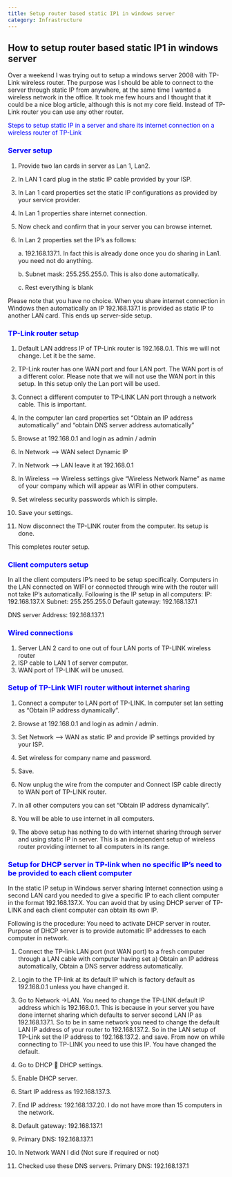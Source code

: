 ```yaml
---
title: Setup router based static IP1 in windows server
category: Infrastructure
---
```


## How to setup router based static IP1 in windows server 

Over a weekend I was trying out to setup a windows server 2008 with TP-Link wireless router. The purpose was I should be able to connect to the server through static IP from anywhere, at the same time I wanted a wireless network in the office. It took me few hours and I thought that it could be a nice blog article, although this is not my core field. Instead of TP-Link router you can use any other router.

<P class = 'emphasis'>Steps to setup static IP in a server and share its internet connection on a wireless router of TP-Link</P>

### Server setup

1. Provide two lan cards in server as Lan 1, Lan2.
2. In LAN 1 card plug in the static IP cable provided by your ISP.
3. In Lan 1 card properties set the static IP configurations as provided by your service provider.
4. In Lan 1 properties share internet connection.
5. Now check and confirm that in your server you can browse internet.
6. In Lan 2 properties set the IP’s as follows:

    a. 192.168.137.1. In fact this is already done once you do sharing in Lan1. you need not do anything.

    b. Subnet mask: 255.255.255.0. This is also done automatically.

    c. Rest everything is blank

Please note that you have no choice. When you share internet connection in Windows then automatically an IP 192.168.137.1 is provided as static IP to another LAN card. This ends up server-side setup.

### TP-Link router setup

1. Default LAN address IP of TP-Link router is 192.168.0.1. This we will not change. Let it be the same.
2. TP-Link router has one WAN port and four LAN port. The WAN port is of a different color. Please note that we will not use the WAN port in        this setup. In this setup only the Lan port will be used.
3. Connect a different computer to TP-LINK LAN port through a network cable. This is important.
4. In the computer lan card properties set “Obtain an IP address automatically” and “obtain DNS server address automatically”
5. Browse at 192.168.0.1 and login as admin / admin
6. In Network –> WAN select Dynamic IP
7. In Network –> LAN leave it at 192.168.0.1
8. In Wireless –> Wireless settings give “Wireless Network Name” as name of your company which will appear as WIFI in other computers.
9. Set wireless security passwords which is simple.
10. Save your settings.

11. Now disconnect the TP-LINK router from the computer. Its setup is done.

This completes router setup.

### Client computers setup
In all the client computers IP’s need to be setup specifically. Computers in the LAN connected on WIFI or connected through wire with the router will not take IP’s automatically.
Following is the IP setup in all computers:
IP: 192.168.137.X
Subnet: 255.255.255.0
Default gateway: 192.168.137.1

DNS server Address: 192.168.137.1

### Wired connections
1. Server LAN 2 card to one out of four LAN ports of TP-LINK wireless router
2. ISP cable to LAN 1 of server computer.
3. WAN port of TP-LINK will be unused.

### Setup of TP-Link WIFI router without internet sharing
1. Connect a computer to LAN port of TP-LINK. In computer set lan setting as “Obtain IP address dynamically”.
2. Browse at 192.168.0.1 and login as admin / admin.
3. Set Network –> WAN as static IP and provide IP settings provided by your ISP.
4. Set wireless for company name and password.
5. Save.
6. Now unplug the wire from the computer and Connect ISP cable directly to WAN port of TP-LINK router.
7. In all other computers you can set “Obtain IP address dynamically”.
8. You will be able to use internet in all computers.

9. The above setup has nothing to do with internet sharing through server and using static IP in server. This is an independent setup of wireless router providing internet to all computers in its range.

### Setup for DHCP server in TP-link when no specific IP’s need to be provided to each client computer
In the static IP setup in Windows server sharing Internet connection using a second LAN card you needed to give a specific IP to each client computer in the format 192.168.137.X. You can avoid that by using DHCP server of TP-LINK and each client computer can obtain its own IP.

Following is the procedure:
You need to activate DHCP server in router. Purpose of DHCP server is to provide automatic IP addresses to each computer in network.

1. Connect the TP-link LAN port (not WAN port) to a fresh computer through a LAN cable with computer having set a) Obtain an IP address automatically, Obtain a DNS server address automatically.

2. Login to the TP-link at its default IP which is factory default as 192.168.0.1 unless you have changed it.

3. Go to Network ->LAN. You need to change the TP-LINK default IP address which is 192.168.0.1. This is because in your server you have done internet sharing which defaults to server second LAN IP as 192.168.137.1. So to be in same network you need to change the default LAN IP address of your router to 192.168.137.2. So in the LAN setup of TP-Link set the IP address to 192.168.137.2. and save. From now on while connecting to TP-LINK you need to use this IP. You have changed the default.

4. Go to DHCP  DHCP settings.

5. Enable DHCP server.

6. Start IP address as 192.168.137.3.

7. End IP address: 192.168.137.20. I do not have more than 15 computers in the network.

8. Default gateway: 192.168.137.1

9. Primary DNS: 192.168.137.1

10. In Network WAN I did (Not sure if required or not)

11. Checked use these DNS servers. Primary DNS: 192.168.137.1




<style>

.emphasis, h3 {
    color: blue;
}

</style>